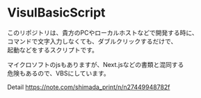 # VisulBasicScript  
このリポジトリは、貴方のPCやローカルホストなどで開発する時に、  
コマンドで文字入力しなくても、ダブルクリックするだけで、  
起動などをするスクリプトです。  

マイクロソフトのjsもありますが、Next.jsなどの書類と混同する  
危険もあるので、VBSにしています。  

Detail
https://note.com/shimada_print/n/n27449948782f
